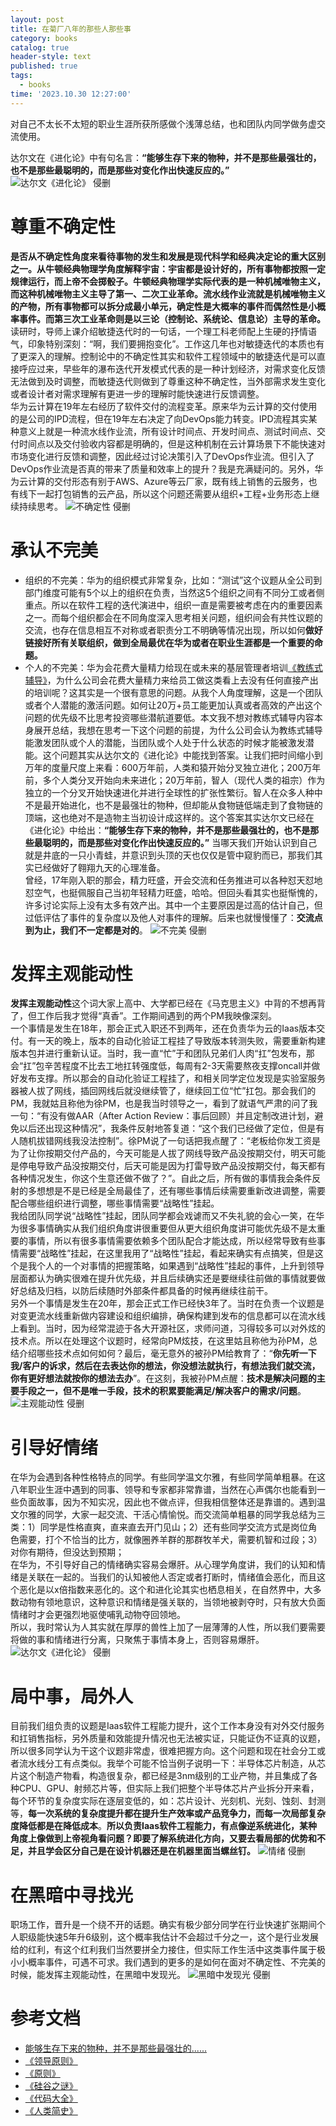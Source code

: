 ```yaml
---
layout: post
title: 在菊厂八年的那些人那些事
category: books
catalog: true
header-style: text
published: true
tags:
  - books
time: '2023.10.30 12:27:00'
---
```

对自己不太长不太短的职业生涯所获所感做个浅薄总结，也和团队内同学做务虚交流使用。
<!--more-->

达尔文在《进化论》中有句名言：**“能够生存下来的物种，并不是那些最强壮的，也不是那些最聪明的，而是那些对变化作出快速反应的。”**
![达尔文《进化论》 侵删]({{site.baseurl}}/img/2024/Q1/20240102-达尔文-进化论.webp)

# 尊重不确定性
**是否从不确定性角度来看待事物的发生和发展是现代科学和经典决定论的重大区别之一。从牛顿经典物理学角度解释宇宙：宇宙都是设计好的，所有事物都按照一定规律运行，而上帝不会掷骰子。牛顿经典物理学实际代表的是一种机械唯物主义，而这种机械唯物主义主导了第一、二次工业革命。流水线作业流就是机械唯物主义的产物，所有事物都可以拆分成最小单元，确定性是大概率的事件而偶然性是小概率事件。而第三次工业革命则是以三论（控制论、系统论、信息论）主导的革命。**  
读研时，导师上课介绍敏捷迭代时的一句话，一个理工科老师配上生硬的抒情语气，印象特别深刻：“啊，我们要拥抱变化”。工作这几年也对敏捷迭代的本质也有了更深入的理解。控制论中的不确定性其实和软件工程领域中的敏捷迭代是可以直接呼应过来，早些年的瀑布迭代开发模式代表的是一种计划经济，对需求变化反馈无法做到及时调整，而敏捷迭代则做到了尊重这种不确定性，当外部需求发生变化或者设计者对需求理解有更进一步的理解时能快速进行反馈调整。  
华为云计算在19年左右经历了软件交付的流程变革。原来华为云计算的交付使用的是公司的IPD流程，但在19年左右决定了向DevOps能力转变。IPD流程其实某种意义上就是一种流水线作业流，所有设计时间点、开发时间点、测试时间点、交付时间点以及交付验收内容都是明确的，但是这种机制在云计算场景下不能快速对市场变化进行反馈和调整，因此经过讨论决策引入了DevOps作业流。但引入了DevOps作业流是否真的带来了质量和效率上的提升？我是充满疑问的。另外，华为云计算的交付形态有别于AWS、Azure等云厂家，既有线上销售的云服务，也有线下一起打包销售的云产品，所以这个问题还需要从组织+工程+业务形态上继续持续思考。
![不确定性 侵删]({{site.baseurl}}/img/2024/Q1/20240102-不确定性.jpg)

# 承认不完美
- 组织的不完美：华为的组织模式非常复杂，比如：“测试”这个议题从全公司到部门维度可能有5个以上的组织在负责，当然这5个组织之间有不同分工或者侧重点。所以在软件工程的迭代演进中，组织一直是需要被考虑在内的重要因素之一。而每个组织都会在不同角度深入思考相关问题，组织间会有共性议题的交流，也存在信息相互不对称或者职责分工不明确等情况出现，所以如何**做好链接好所有关联组织，做到全局最优在华为或者在职业生涯都是一个重要的命题。**
- 个人的不完美：华为会花费大量精力给现在或未来的基层管理者培训[《教练式辅导》](https://shihai1991.github.io/books/2022/08/21/%E6%95%99%E7%BB%83%E5%BC%8F%E8%BE%85%E5%AF%BC/)，为什么公司会花费大量精力来给员工做这类看上去没有任何直接产出的培训呢？这其实是一个很有意思的问题。从我个人角度理解，这是一个团队或者个人潜能的激活问题。如何让20万+员工能更加认真或者高效的产出这个问题的优先级不比思考投资哪些潜航道要低。本文我不想对教练式辅导内容本身展开总结，我想在思考一下这个问题的前提，为什么公司会认为教练式辅导能激发团队或个人的潜能，当团队或个人处于什么状态的时候才能被激发潜能。这个问题其实从达尔文的《进化论》中能找到答案。让我们把时间缩小到万年的度量尺度上来看：600万年前，人类和猿开始分叉独立进化；200万年前，多个人类分叉开始向未来进化；20万年前，智人（现代人类的祖宗）作为独立的一个分叉开始快速进化并进行全球性的扩张性繁衍。智人在众多人种中不是最开始进化，也不是最强壮的物种，但却能从食物链低端走到了食物链的顶端，这也绝对不是造物主当初设计成这样的。这个答案其实达尔文已经在《进化论》中给出：**“能够生存下来的物种，并不是那些最强壮的，也不是那些最聪明的，而是那些对变化作出快速反应的。”** 当哪天我们开始认识到自己就是井底的一只小青蛙，并意识到头顶的天也仅仅是管中窥豹而已，那我们其实已经做好了翱翔九天的心理准备。  
曾经，17年刚入职的那会，精力旺盛，开会交流和任务推进可以各种怼天怼地怼空气，也挺佩服自己当初年轻精力旺盛，哈哈。但回头看其实也挺惭愧的，许多讨论实际上没有太多有效产出。其中一个主要原因是过高的估计自己，但过低评估了事件的复杂度以及他人对事件的理解。后来也就慢慢懂了：**交流点到为止，我们不一定都是对的**。
![不完美 侵删]({{site.baseurl}}/img/2024/Q1/20240102-不完美.jfif)

# 发挥主观能动性
**发挥主观能动性**这个词大家上高中、大学都已经在《马克思主义》中背的不想再背了，但工作后我才觉得“真香”。工作期间遇到的两个PM我映像深刻。  
一个事情是发生在18年，那会正式入职还不到两年，还在负责华为云的Iaas版本交付。有一天的晚上，版本的自动化验证工程挂了导致版本转测失败，需要重新构建版本包并进行重新认证。当时，我一直“忙”于和团队兄弟们人肉“扛”包发布，那会“扛”包辛苦程度不比去工地扛转强度低，每周有2-3天需要熬夜支撑oncall并做好发布支撑。所以那会的自动化验证工程挂了，和相关同学定位发现是实验室服务器被人拔了网线，插回网线后就没继续管了，继续回工位“忙”扛包。那会我们的PM，我就姑且称他为徐PM，也是我当时领导之一，看到了就语气严肃的问了我一句：“有没有做AAR（After Action Review：事后回顾）并且定制改进计划，避免以后还出现这种情况”，我条件反射地答复道：“这个我们已经做了定位，但是有人随机拔错网线我没法控制”。徐PM说了一句话把我点醒了：“老板给你发工资是为了让你按期交付产品的，今天可能是人拔了网线导致产品没按期交付，明天可能是停电导致产品没按期交付，后天可能是因为打雷导致产品没按期交付，每天都有各种情况发生，你这个生意还做不做了？”。自此之后，所有做的事情我会条件反射的多想想是不是已经是全局最佳了，还有哪些事情后续需要重新改进调整，需要配合哪些组织进行调整，哪些事情需要“战略性”挂起。  
我给团队同学说“战略性”挂起，团队同学都会戏谑而又不失礼貌的会心一笑，在华为很多事情确实从我们组织角度讲很重要但从更大组织角度讲可能优先级不是太重要的事情，所以有很多事情需要依赖多个团队配合才能达成，所以经常导致有些事情需要“战略性”挂起，在这里我用了“战略性”挂起，看起来确实有点搞笑，但是这个是我个人的一个对事情的把握策略，如果遇到“战略性”挂起的事件，上升到领导层面都认为确实很难在提升优先级，并且后续确实还是要继续往前做的事情就要做好总结及归档，以防后续随时外部条件都具备的时候再继续往前干。  
另外一个事情是发生在20年，那会正式工作已经快3年了。当时在负责一个议题是对变更流水线重新做内容建设和组织编排，确保构建到发布的信息都可以在流水线上看到。当时，因为经常混迹于各大开源社区，求师问道，习得较多可以对外炫的技术点。所以在处理这个议题时，经常向PM炫技，在这里姑且称他为孙PM，总结介绍哪些技术点如何如何？最后，毫无意外的被孙PM给教育了：“**你先听一下我/客户的诉求，然后在去表达你的想法，你没想法就执行，有想法我们就交流，你有更好想法就按你的想法去办**”。在这刻，我被孙PM点醒：**技术是解决问题的主要手段之一，但不是唯一手段，技术的积累要能满足/解决客户的需求/问题**。
![主观能动性 侵删]({{site.baseurl}}/img/2024/Q1/20240102-主观能动性.jfif)

# 引导好情绪
在华为会遇到各种性格特点的同学。有些同学温文尔雅，有些同学简单粗暴。在这八年职业生涯中遇到的同事、领导和专家都非常靠谱，当然在心声偶尔也能看到一些负面故事，因为不知实况，因此也不做点评，但我相信整体还是靠谱的。遇到温文尔雅的同学，大家一起交流、干活心情愉悦。而交流简单粗暴的同学我总结为三类：1）同学是性格直爽，直来直去开门见山；2）还有些同学交流方式是岗位角色需要，打个不恰当的比方，就像圈养羊群的那群牧羊犬，需要机智和过段；3）对你有期待，但没达到预期；  
在华为，不引导好自己的情绪确实容易会爆肝。从心理学角度讲，我们的认知和情绪是关联在一起的。当我们的认知被他人否定或者打断时，情绪值会恶化，而且这个恶化是以x倍指数来恶化的。这个和进化论其实也栖息相关，在自然界中，大多数动物有领地意识，这种意识和情绪是强关联的，当领地被剥夺时，只有放大负面情绪时才会更强烈地驱使哺乳动物夺回领地。  
所以，我时常认为人其实就在厚厚的兽性上加了一层薄薄的人性，所以我们要需要将做的事和情绪进行分离，只聚焦于事情本身上，否则容易爆肝。
![达尔文《进化论》 侵删]({{site.baseurl}}/img/2024/Q1/20240102-情绪.jpg)

# 局中事，局外人
目前我们组负责的议题是Iaas软件工程能力提升，这个工作本身没有对外交付服务和扛销售指标，另外质量和效能提升情况也无法被实证，只能证伪不证真的议题，所以很多同学认为干这个议题非常虚，很难把握方向。这个问题和现在社会分工或者流水线分工有点类似。我举个可能不恰当例子说明一下：半导体芯片制造，从芯片这个制造产物看，构造很复杂，都已经是3nm级别的工业产物，并且集成了各种CPU、GPU、射频芯片等，但实际上我们把整个半导体芯片产业拆分开来看，每个环节的复杂度实际在逐层变低的，如：芯片设计、光刻机、光刻、蚀刻、封测等，**每一次系统的复杂度提升都在提升生产效率或产品竞争力，而每一次局部复杂度降低都是在降低成本**。**所以负责Iaas软件工程能力，有点像逆系统进化，某种角度上像做到上帝视角看问题？即要了解系统进化方向，又要去看局部的优势和不足，并且学会区分自己是在设计机器还是在机器里面当螺丝钉。**
![情绪 侵删]({{site.baseurl}}/img/2024/Q1/20240102-螺丝钉.jfif)

# 在黑暗中寻找光
职场工作，晋升是一个绕不开的话题。确实有极少部分同学在行业快速扩张期间个人职级能快速5年升6级别，这个概率我估计不会超过千分之一，这个是行业发展给的红利，有这个红利我们当然要拼全力接住，但实际工作生活中这类事件属于极小小概率事件，可遇不可求。我们遇到的更多的是如何在面对不确定性、不完美的时候，能发挥主观能动性，在黑暗中发现光。
![黑暗中发现光 侵删]({{site.baseurl}}/img/2024/Q1/20240102-黑暗中发现光2.jpg)

# 参考文档
- [能够生存下来的物种，并不是那些最强壮的......](https://www.jianshu.com/p/b6b92cb929c8)
- [《领导原则》](https://www.amazon.jobs/content/en/our-workplace/leadership-principles)
- [《原则》](https://shihai1991.github.io/books/2023/07/22/%E5%8E%9F%E5%88%99/)
- [《硅谷之谜》](https://shihai1991.github.io/books/2022/08/21/%E7%A1%85%E8%B0%B7%E4%B9%8B%E8%B0%9C/)
- [《代码大全》](https://shihai1991.github.io/books/2022/05/28/%E4%BB%A3%E7%A0%81%E5%A4%A7%E5%85%A82/)
- [《人类简史》](https://shihai1991.github.io/books/2023/07/22/%E4%BA%BA%E7%B1%BB%E7%AE%80%E5%8F%B2/)
